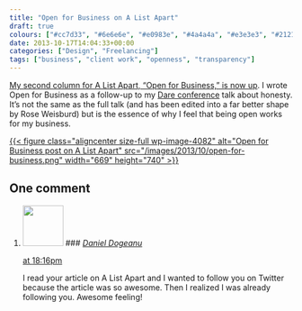 ```yaml
---
title: "Open for Business on A List Apart"
draft: true
colours: ["#cc7d33", "#6e6e6e", "#e0983e", "#4a4a4a", "#e3e3e3", "#212121", "#ffffff"]
date: 2013-10-17T14:04:33+00:00
categories: ["Design", "Freelancing"]
tags: ["business", "client work", "openness", "transparency"]
---
```


[My second column for A List Apart, “Open for Business,” is now up](http://alistapart.com/column/open-for-business). I wrote Open for Business as a follow-up to my [Dare conference](http://2013.dareconf.com) talk about honesty. It’s not the same as the full talk (and has been edited into a far better shape by Rose Weisburd) but is the essence of why I feel that being open works for my business.

[{{< figure class="aligncenter size-full wp-image-4082" alt="Open for Business post on A List Apart" src="/images/2013/10/open-for-business.png" width="669" height="740" >}}](http://alistapart.com/column/open-for-business)

## One comment

<ol class="commentlist">
	<li class="comment even thread-even depth-1" id="li-comment-2457">
			<div class="comment-author vcard">
			<img alt='' src='https://secure.gravatar.com/avatar/0257c59d68f24a7ec605207536aff175?s=72&amp;d=mm&amp;r=g' srcset='https://secure.gravatar.com/avatar/0257c59d68f24a7ec605207536aff175?s=144&amp;d=mm&amp;r=g 2x' class='avatar avatar-72 photo' height='72' width='72' />
### <cite class="fn"><a href='http://www.danieldogeanu.com/' rel='external nofollow' class='url'>Daniel Dogeanu</a></cite>
		</div>
		<aside class="comment-meta commentmetadata"><p><a href="#comment-2457"><time datetime="2013-10-17T18:16:06+00:00" pubdate class="published">
		 at <span class="hours">18:16pm</span></time></a></p>
	</aside>
	<div class="comment-entry">
		I read your article on A List Apart and I wanted to follow you on Twitter because the article was so awesome. Then I realized I was already following you. Awesome feeling!
	</div>
</li>
</ol>
